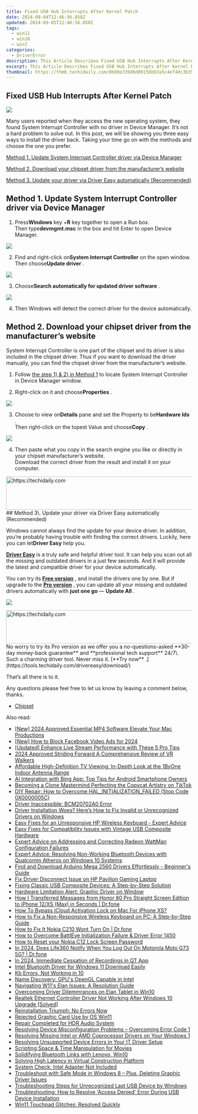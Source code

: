 ```yaml
---
title: Fixed USB Hub Interrupts After Kernel Patch
date: 2024-09-04T12:46:56.858Z
updated: 2024-09-05T12:46:56.858Z
tags:
  - win11
  - win10
  - win7
categories:
  - DriverError
description: This Article Describes Fixed USB Hub Interrupts After Kernel Patch
excerpt: This Article Describes Fixed USB Hub Interrupts After Kernel Patch
thumbnail: https://thmb.techidaily.com/8b80e339dbd0915bb63a5c4ef4dc3b35128d5a8fefa5d8cd2d10ef2a2fa6ce03.jpg
---
```


## Fixed USB Hub Interrupts After Kernel Patch

![](https://images.drivereasy.com/wp-content/uploads/2017/06/1-29.png)

 Many users reported when they access the new operating system, they found System Interrupt Controller with no driver in Device Manager. It’s not a hard problem to solve out. In this post, we will be showing you three easy ways to install the driver back. Taking your time go on with the methods and choose the one you prefer.

[Method 1. Update System Interrupt Controller driver via Device Manager](https://25home.pxf.io/vnbxnv)

[Method 2. Download your chipset driver from the manufacturer’s website](https://ancheer.sjv.io/y96bgp)

[Method 3. Update your driver via Driver Easy automatically (Recommended)](#method3)

## Method 1\. Update System Interrupt Controller driver via Device Manager

 1) Press**Windows** key +**R** key together to open a Run box.  
 Then type**devmgmt.msc** in the box and hit Enter to open Device Manager.

![](https://images.drivereasy.com/wp-content/uploads/2017/06/win-10-dev-4.jpg)

 2) Find and right-click on**System Interrupt Controller** on the open window.  
 Then choose**Update driver** .

![](https://images.drivereasy.com/wp-content/uploads/2017/06/2-29.png)

 3) Choose**Search automatically for updated driver software** .

![](https://images.drivereasy.com/wp-content/uploads/2017/06/3-27.png)

 4) Then Windows will detect the correct driver for the device automatically.

## Method 2\. Download your chipset driver from the manufacturer’s website

 System Interrupt Controller is one part of the chipset and its driver is also included in the chipset driver. Thus if you want to download the driver manually, you can find the chipset driver from the manufacturer’s website.

 1) Follow [the step 1) & 2) in Method 1](https://getlyla.pxf.io/ek9gkg) to locate System Interrupt Controller in Device Manager window.

 2) Right-click on it and choose**Properties** .

![](https://images.drivereasy.com/wp-content/uploads/2017/06/3-29.png)

 3) Choose to view on**Details** pane and set the Property to be**Hardware Ids** .  
 Then right-click on the topest Value and choose**Copy** .

![](https://images.drivereasy.com/wp-content/uploads/2017/06/4-27.png)

 4) Then paste what you copy in the search engine you like or directly in your chipset manufacturer’s website.  
 Download the correct driver from the result and install it on your computer.

<!-- affiliate ads begin -->
<a href="https://appsumo.8odi.net/c/5597632/2024326/7443" target="_top" id="2024326">
  <img src="//a.impactradius-go.com/display-ad/7443-2024326" border="0" alt="https://techidaily.com" width="728" height="90"/>
</a>
<img height="0" width="0" src="https://appsumo.8odi.net/i/5597632/2024326/7443" style="position:absolute;visibility:hidden;" border="0" />
<!-- affiliate ads end -->
## Method 3\. Update your driver via Driver Easy automatically (Recommended)

 Windows cannot always find the update for your device driver. In addition, you’re probably having trouble with finding the correct drivers. Luckily, here you can let**Driver Easy** help you.

[**Driver Easy**](https://tools.techidaily.com/drivereasy/download/)  is a truly safe and helpful driver tool. It can help you scan out all the missing and outdated drivers in a just few seconds. And it will provide the latest and compatible driver for your device automatically.

You can try its **[Free version](https://tools.techidaily.com/drivereasy/download/)**  , and install the drivers one by one. But if upgrade to the **[Pro version](https://tools.techidaily.com/drivereasy/download/)**  , you can update all your missing and outdated drivers automatically with **just one go** — **Update All** .

![](https://images.drivereasy.com/wp-content/uploads/2017/06/5-27.png)

<!-- affiliate ads begin -->
<a href="https://appsumo.8odi.net/c/5597632/2094480/7443" target="_top" id="2094480">
  <img src="//a.impactradius-go.com/display-ad/7443-2094480" border="0" alt="https://techidaily.com" width="728" height="90"/>
</a>
<img height="0" width="0" src="https://appsumo.8odi.net/i/5597632/2094480/7443" style="position:absolute;visibility:hidden;" border="0" />
<!-- affiliate ads end -->
No worry to try its Pro version as we offer you  a no-questions-asked **30-day money-back guarantee**  and **professional tech support**  24/7\. Such a charming driver tool. Never miss it. [**Try now** .](https://tools.techidaily.com/drivereasy/download/)

That’s all there is to it.

 Any questions please feel free to let us know by leaving a comment below, thanks.

* [Chipset](https://store.drivereasy.com/order/cart.php?PRODS=4731822&QTY=1&AFFILIATE=108875)

<ins class="adsbygoogle"
     style="display:block"
     data-ad-format="autorelaxed"
     data-ad-client="ca-pub-7571918770474297"
     data-ad-slot="1223367746"></ins>



<ins class="adsbygoogle"
     style="display:block"
     data-ad-client="ca-pub-7571918770474297"
     data-ad-slot="8358498916"
     data-ad-format="auto"
     data-full-width-responsive="true"></ins>



<span class="atpl-alsoreadstyle">Also read:</span>
<div><ul>
<li><a href="https://facebook-video-footage.techidaily.com/new-2024-approved-essential-mp4-software-elevate-your-mac-productions/"><u>[New] 2024 Approved  Essential MP4 Software  Elevate Your Mac Productions</u></a></li>
<li><a href="https://facebook-videos.techidaily.com/new-how-to-block-facebook-video-ads-for-2024/"><u>[New] How to Block Facebook Video Ads for 2024</u></a></li>
<li><a href="https://desktop-recording.techidaily.com/updated-enhance-live-stream-performance-with-these-5-pro-tips/"><u>[Updated] Enhance Live Stream Performance with These 5 Pro Tips</u></a></li>
<li><a href="https://some-guidance.techidaily.com/2024-approved-striding-forward-a-comprehensive-review-of-vr-walkers/"><u>2024 Approved  Striding Forward  A Comprehensive Review of VR Walkers</u></a></li>
<li><a href="https://driver-error.techidaily.com/affordable-high-definition-tv-viewing-in-depth-look-at-the-1byone-indoor-antenna-range/"><u>Affordable High-Definition TV Viewing: In-Depth Look at the 1ByOne Indoor Antenna Range</u></a></li>
<li><a href="https://tech-hub.techidaily.com/ai-integration-with-bing-app-top-tips-for-android-smartphone-owners/"><u>AI Integration with Bing App: Top Tips for Android Smartphone Owners</u></a></li>
<li><a href="https://tiktok-video-recordings.techidaily.com/becoming-a-clone-mastermind-perfecting-the-copycat-artistry-on-tiktok/"><u>Becoming a Clone Mastermind  Perfecting the Copycat Artistry on TikTok</u></a></li>
<li><a href="https://techtrends.techidaily.com/diy-repair-how-to-overcome-halinitializationfailed-stop-code-0x0000005c/"><u>DIY Repair: How to Overcome HAL_INITIALIZATION_FAILED (Stop Code 0X0000005C)</u></a></li>
<li><a href="https://driver-error.techidaily.com/driver-inaccessible-bcm20702a0-error/"><u>Driver Inaccessible: BCM20702A0 Error</u></a></li>
<li><a href="https://driver-error.techidaily.com/driver-installation-woes-heres-how-to-fix-invalid-or-unrecognized-drivers-on-windows/"><u>Driver Installation Woes? Here’s How to Fix Invalid or Unrecognized Drivers on Windows</u></a></li>
<li><a href="https://driver-error.techidaily.com/easy-fixes-for-an-unresponsive-hp-wireless-keyboard-expert-advice/"><u>Easy Fixes for an Unresponsive HP Wireless Keyboard - Expert Advice</u></a></li>
<li><a href="https://driver-error.techidaily.com/easy-fixes-for-compatibility-issues-with-vintage-usb-composite-hardware/"><u>Easy Fixes for Compatibility Issues with Vintage USB Composite Hardware</u></a></li>
<li><a href="https://driver-error.techidaily.com/expert-advice-on-addressing-and-correcting-radeon-wattman-configuration-failures/"><u>Expert Advice on Addressing and Correcting Radeon WattMan Configuration Failures</u></a></li>
<li><a href="https://driver-error.techidaily.com/expert-advice-resolving-non-working-bluetooth-devices-with-qualcomm-atheros-on-windows-10-systems/"><u>Expert Advice: Resolving Non-Working Bluetooth Devices with Qualcomm Atheros on Windows 10 Systems</u></a></li>
<li><a href="https://driver-download.techidaily.com/find-and-download-arduino-mega-2560-drivers-effortlessly-beginners-guide/"><u>Find and Download Arduino Mega 2560 Drivers Effortlessly - Beginner's Guide</u></a></li>
<li><a href="https://driver-error.techidaily.com/fix-driver-disconnect-issue-on-hp-pavilion-gaming-laptop/"><u>Fix Driver Disconnect Issue on HP Pavilion Gaming Laptop</u></a></li>
<li><a href="https://driver-error.techidaily.com/fixing-classic-usb-composite-devices-a-step-by-step-solution/"><u>Fixing Classic USB Composite Devices: A Step-by-Step Solution</u></a></li>
<li><a href="https://driver-error.techidaily.com/hardware-limitation-alert-graphic-driver-on-window/"><u>Hardware Limitation Alert: Graphic Driver on Window</u></a></li>
<li><a href="https://blog-min.techidaily.com/how-i-transferred-messages-from-honor-80-pro-straight-screen-edition-to-iphone-12xs-max-in-seconds-drfone-by-drfone-transfer-from-android-transfer-from-android/"><u>How I Transferred Messages from Honor 80 Pro Straight Screen Edition to iPhone 12/XS (Max) in Seconds | Dr.fone</u></a></li>
<li><a href="https://activate-lock.techidaily.com/how-to-bypass-icloud-activation-lock-on-mac-for-iphone-xs-by-drfone-ios/"><u>How To Bypass iCloud Activation Lock on Mac For iPhone XS?</u></a></li>
<li><a href="https://driver-error.techidaily.com/how-to-fix-a-non-responsive-wireless-keyboard-on-pc-a-step-by-step-guide/"><u>How to Fix a Non-Responsive Wireless Keyboard on PC: A Step-by-Step Guide</u></a></li>
<li><a href="https://change-location.techidaily.com/how-to-fix-it-nokia-c210-wont-turn-on-drfone-by-drfone-fix-android-problems-fix-android-problems/"><u>How to Fix It Nokia C210 Wont Turn On | Dr.fone</u></a></li>
<li><a href="https://driver-error.techidaily.com/how-to-overcome-battleye-initialization-failure-and-driver-error-1450/"><u>How to Overcome BattlEye Initialization Failure & Driver Error 1450</u></a></li>
<li><a href="https://easy-unlock-android.techidaily.com/how-to-reset-your-nokia-c12-lock-screen-password-by-drfone-android/"><u>How to Reset your Nokia C12 Lock Screen Password</u></a></li>
<li><a href="https://review-topics.techidaily.com/in-2024-does-life360-notify-when-you-log-out-on-motorola-moto-g73-5g-drfone-by-drfone-virtual-android/"><u>In 2024, Does Life360 Notify When You Log Out On Motorola Moto G73 5G? | Dr.fone</u></a></li>
<li><a href="https://screen-recording.techidaily.com/in-2024-immediate-cessation-of-recordings-in-qt-app/"><u>In 2024, Immediate Cessation of Recordings in QT App</u></a></li>
<li><a href="https://driver-error.techidaily.com/intel-bluetooth-driver-for-windows-11-download-easily/"><u>Intel Bluetooth Driver for Windows 11 Download Easily</u></a></li>
<li><a href="https://driver-error.techidaily.com/kb-errors-not-working-in-10/"><u>Kb Errors, Not Working in 10</u></a></li>
<li><a href="https://driver-error.techidaily.com/name-discovery-gpus-opengl-capable-in-intel/"><u>Name Discovery: GPU's OpenGL Capable in Intel</u></a></li>
<li><a href="https://driver-error.techidaily.com/navigating-w11s-elan-issues-a-resolution-guide/"><u>Navigating W11's Elan Issues: A Resolution Guide</u></a></li>
<li><a href="https://driver-error.techidaily.com/overcoming-driver-dilemmrances-on-elan-tablet-in-win10/"><u>Overcoming Driver Dilemmrances on Elan Tablet in Win10</u></a></li>
<li><a href="https://driver-error.techidaily.com/realtek-ethernet-controller-driver-not-working-after-windows-10-upgrade-solved/"><u>Realtek Ethernet Controller Driver Not Working After Windows 10 Upgrade [Solved]</u></a></li>
<li><a href="https://driver-error.techidaily.com/reinstallation-triumph-no-errors-now/"><u>Reinstallation Triumph: No Errors Now</u></a></li>
<li><a href="https://driver-error.techidaily.com/rejected-graphic-card-use-by-os-win11/"><u>Rejected Graphic Card Use by OS Win11</u></a></li>
<li><a href="https://driver-error.techidaily.com/repair-completed-for-hdr-audio-system/"><u>Repair Completed for HDR Audio System</u></a></li>
<li><a href="https://driver-error.techidaily.com/resolving-device-misconfiguration-problems-overcoming-error-code-1/"><u>Resolving Device Misconfiguration Problems – Overcoming Error Code 1</u></a></li>
<li><a href="https://driver-error.techidaily.com/resolving-missing-intel-or-amd-coprocessor-drivers-on-your-windows-1/"><u>Resolving Missing Intel or AMD Coprocessor Drivers on Your Windows 1</u></a></li>
<li><a href="https://driver-error.techidaily.com/resolving-unsupported-device-errors-in-your-it-driver-setup/"><u>Resolving Unsupported Device Errors in Your IT Driver Setup</u></a></li>
<li><a href="https://fox-links.techidaily.com/scripting-space-and-time-manipulation-for-movies/"><u>Scripting Space & Time Manipulation for Movies</u></a></li>
<li><a href="https://driver-error.techidaily.com/solidifying-bluetooth-links-with-lenovo-win10/"><u>Solidifying Bluetooth Links with Lenovo, Win10</u></a></li>
<li><a href="https://network-issues.techidaily.com/solving-high-latency-in-virtual-construction-platform/"><u>Solving High Latency in Virtual Construction Platform</u></a></li>
<li><a href="https://driver-error.techidaily.com/system-check-intel-adapter-not-included/"><u>System Check: Intel Adapter Not Included</u></a></li>
<li><a href="https://driver-error.techidaily.com/troubleshoot-with-safe-mode-in-windows-8-plus-deleting-graphic-driver-issues/"><u>Troubleshoot with Safe Mode in Windows 8 – Plus, Deleting Graphic Driver Issues</u></a></li>
<li><a href="https://driver-error.techidaily.com/troubleshooting-steps-for-unrecognized-last-usb-device-by-windows/"><u>Troubleshooting Steps for Unrecognized Last USB Device by Windows</u></a></li>
<li><a href="https://driver-error.techidaily.com/troubleshooting-how-to-resolve-access-denied-error-during-usb-device-installation/"><u>Troubleshooting: How to Resolve 'Access Denied' Error During USB Device Installation</u></a></li>
<li><a href="https://driver-error.techidaily.com/win11-touchpad-glitches-resolved-quickly/"><u>Win11 Touchpad Glitches: Resolved Quickly</u></a></li>
</ul></div>
